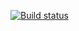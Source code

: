 [![Build status](https://ci.appveyor.com/api/projects/status/a6tk70pb3nnrnlc6?svg=true)](https://ci.appveyor.com/project/Ginnyelf/selenide)
